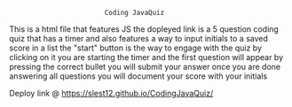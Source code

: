                             Coding JavaQuiz
This is a html file that features JS the dopleyed link is a 5 question coding quiz that has a timer and also features a way to input initials to a saved score in a list the "start" button is the way to engage with the quiz by clicking on it you are starting the timer and the first question will appear by pressing the correct bullet you will submit your answer once you are done answering all questions you will document your score with your initials  

Deploy link @  https://slest12.github.io/CodingJavaQuiz/
